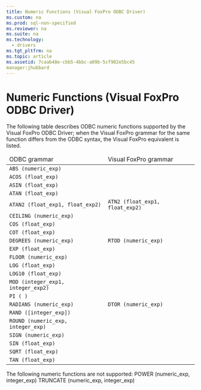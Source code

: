```yaml
---
title: Numeric Functions (Visual FoxPro ODBC Driver)
ms.custom: na
ms.prod: sql-non-specified
ms.reviewer: na
ms.suite: na
ms.technology: 
  - drivers
ms.tgt_pltfrm: na
ms.topic: article
ms.assetid: 7caab48e-cbb5-4bbc-a09b-5cf902e5bc45
manager:jhubbard
---
```

# Numeric Functions (Visual FoxPro ODBC Driver)
<?xml version="1.0" encoding="utf-8"?>
<developerReferenceWithoutSyntaxDocument xmlns="http://ddue.schemas.microsoft.com/authoring/2003/5" xmlns:xlink="http://www.w3.org/1999/xlink" xmlns:xsi="http://www.w3.org/2001/XMLSchema-instance" xsi:schemaLocation="http://ddue.schemas.microsoft.com/authoring/2003/5 http://dduestorage.blob.core.windows.net/ddueschema/developer.xsd">
  <introduction>
    <para>The following table describes ODBC numeric functions supported by the Visual FoxPro ODBC Driver; when the Visual FoxPro grammar for the same function differs from the ODBC syntax, the Visual FoxPro equivalent is listed.</para>
  </introduction>
  <section>
    <content>
      <table xmlns:caps="http://schemas.microsoft.com/build/caps/2013/11">
        <thead>
          <tr>
            <TD>
              <para>ODBC grammar</para>
            </TD>
            <TD>
              <para>Visual FoxPro grammar</para>
            </TD>
          </tr>
        </thead>
        <tbody>
          <tr>
            <TD>
              <code>ABS <legacyItalic>(numeric_exp)</legacyItalic></code>
            </TD>
            <TD>
              <code> </code>
            </TD>
          </tr>
          <tr>
            <TD>
              <code>ACOS <legacyItalic>(float_exp)</legacyItalic></code>
            </TD>
            <TD>
              <code> </code>
            </TD>
          </tr>
          <tr>
            <TD>
              <code>ASIN <legacyItalic>(float_exp)</legacyItalic></code>
            </TD>
            <TD>
              <code> </code>
            </TD>
          </tr>
          <tr>
            <TD>
              <code>ATAN <legacyItalic>(float_exp)</legacyItalic></code>
            </TD>
            <TD>
              <code> </code>
            </TD>
          </tr>
          <tr>
            <TD>
              <code>ATAN2 <legacyItalic>(float_exp1, float_exp2)</legacyItalic></code>
            </TD>
            <TD>
              <code>ATN2 (<legacyItalic>float_exp1, float_exp2</legacyItalic>)</code>
            </TD>
          </tr>
          <tr>
            <TD>
              <code>CEILING <legacyItalic>(numeric_exp)</legacyItalic></code>
            </TD>
            <TD>
              <code> </code>
            </TD>
          </tr>
          <tr>
            <TD>
              <code>COS <legacyItalic>(float_exp)</legacyItalic></code>
            </TD>
            <TD>
              <code> </code>
            </TD>
          </tr>
          <tr>
            <TD>
              <code>COT <legacyItalic>(float_exp)</legacyItalic></code>
            </TD>
            <TD>
              <code> </code>
            </TD>
          </tr>
          <tr>
            <TD>
              <code>DEGREES <legacyItalic>(numeric_exp)</legacyItalic></code>
            </TD>
            <TD>
              <code>RTOD <legacyItalic>(numeric_exp)</legacyItalic></code>
            </TD>
          </tr>
          <tr>
            <TD>
              <code>EXP <legacyItalic>(float_exp)</legacyItalic></code>
            </TD>
            <TD>
              <code> </code>
            </TD>
          </tr>
          <tr>
            <TD>
              <code>FLOOR <legacyItalic>(numeric_exp)</legacyItalic></code>
            </TD>
            <TD>
              <code> </code>
            </TD>
          </tr>
          <tr>
            <TD>
              <code>LOG <legacyItalic>(float_exp)</legacyItalic></code>
            </TD>
            <TD>
              <code> </code>
            </TD>
          </tr>
          <tr>
            <TD>
              <code>LOG10 <legacyItalic>(float_exp)</legacyItalic></code>
            </TD>
            <TD>
              <code> </code>
            </TD>
          </tr>
          <tr>
            <TD>
              <code>MOD <legacyItalic>(integer_exp1, integer_exp2)</legacyItalic></code>
            </TD>
            <TD>
              <code> </code>
            </TD>
          </tr>
          <tr>
            <TD>
              <code>PI <legacyItalic>( )</legacyItalic></code>
            </TD>
            <TD>
              <code> </code>
            </TD>
          </tr>
          <tr>
            <TD>
              <code>RADIANS <legacyItalic>(numeric_exp)</legacyItalic></code>
            </TD>
            <TD>
              <code>DTOR <legacyItalic>(numeric_exp)</legacyItalic></code>
            </TD>
          </tr>
          <tr>
            <TD>
              <code>RAND <legacyItalic>([integer_exp])</legacyItalic></code>
            </TD>
            <TD>
              <code> </code>
            </TD>
          </tr>
          <tr>
            <TD>
              <code>ROUND <legacyItalic>(numeric_exp, integer_exp)</legacyItalic></code>
            </TD>
            <TD>
              <code> </code>
            </TD>
          </tr>
          <tr>
            <TD>
              <code>SIGN <legacyItalic>(numeric_exp)</legacyItalic></code>
            </TD>
            <TD>
              <code> </code>
            </TD>
          </tr>
          <tr>
            <TD>
              <code>SIN <legacyItalic>(float_exp)</legacyItalic></code>
            </TD>
            <TD>
              <code> </code>
            </TD>
          </tr>
          <tr>
            <TD>
              <code>SQRT <legacyItalic>(float_exp)</legacyItalic></code>
            </TD>
            <TD>
              <code> </code>
            </TD>
          </tr>
          <tr>
            <TD>
              <code>TAN <legacyItalic>(float_exp)</legacyItalic></code>
            </TD>
            <TD>
              <code> </code>
            </TD>
          </tr>
        </tbody>
      </table>
      <para>The following numeric functions are not supported:</para>
      <para>
POWER <legacyItalic>(numeric_exp, integer_exp)</legacyItalic></para>
      <para>
TRUNCATE <legacyItalic>(numeric_exp, integer_exp)</legacyItalic></para>
    </content>
  </section>
  <relatedTopics />
</developerReferenceWithoutSyntaxDocument>